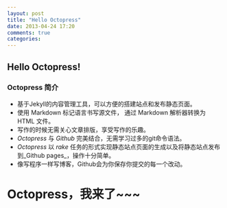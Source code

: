 ```yaml
---
layout: post
title: "Hello Octopress"
date: 2013-04-24 17:20
comments: true
categories: 
---
```

## Hello Octopress!

### Octopress 简介

* 基于Jekyll的内容管理工具，可以方便的搭建站点和发布静态页面。
* 使用 Markdown 标记语言书写源文件， 通过 Markdown 解析器转换为 HTML 文件。
* 写作的时候无需关心文章排版，享受写作的乐趣。
* _Octopress_ 与 _Github_ 完美结合，无需学习过多的git命令语法。
* _Octopress_ 以 _rake_ 任务的形式实现静态站点页面的生成以及将静态站点发布到_Github pages_，操作十分简单。
* 像写程序一样写博客，Github会为你保存你提交的每一个改动。

## 

# Octopress，我来了~~~